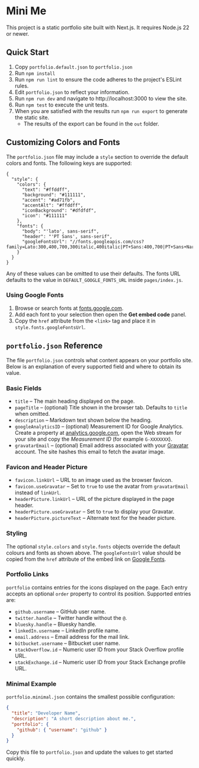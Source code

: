 Mini Me
=======

This project is a static portfolio site built with Next.js.
It requires Node.js 22 or newer.

## Quick Start
1. Copy `portfolio.default.json` to `portfolio.json`
2. Run `npm install`
3. Run `npm run lint` to ensure the code adheres to the project's ESLint rules.
4. Edit `portfolio.json` to reflect your information.
5. Run `npm run dev` and navigate to http://localhost:3000 to view the site.
6. Run `npm test` to execute the unit tests.
7. When you are satisfied with the results run `npm run export` to generate the static site.
   * The results of the export can be found in the `out` folder.

## Customizing Colors and Fonts

The `portfolio.json` file may include a `style` section to override the default
colors and fonts.  The following keys are supported:

```
{
  "style": {
    "colors": {
      "text": "#ffddff",
      "background": "#111111",
      "accent": "#ad71fb",
      "accentAlt": "#ffddff",
      "iconBackground": "#dfdfdf",
      "icon": "#111111"
    },
    "fonts": {
      "body": "'lato', sans-serif",
      "header": "'PT Sans', sans-serif",
      "googleFontsUrl": "//fonts.googleapis.com/css?family=Lato:300,400,700,300italic,400italic|PT+Sans:400,700|PT+Sans+Narrow:400,700|Inconsolata:400"
    }
  }
}
```

Any of these values can be omitted to use their defaults. The fonts URL
defaults to the value in `DEFAULT_GOOGLE_FONTS_URL` inside `pages/index.js`.

### Using Google Fonts

1. Browse or search fonts at [fonts.google.com](https://fonts.google.com).
2. Add each font to your selection then open the **Get embed code** panel.
3. Copy the `href` attribute from the `<link>` tag and place it in
   `style.fonts.googleFontsUrl`.

## `portfolio.json` Reference

The file `portfolio.json` controls what content appears on your portfolio site. Below is an explanation of every supported field and where to obtain its value.

### Basic Fields

* `title` – The main heading displayed on the page.
* `pageTitle` – (optional) Title shown in the browser tab. Defaults to `title` when omitted.
* `description` – Markdown text shown below the heading.
* `googleAnalyticsID` – (optional) Measurement ID for Google Analytics. Create a property at [analytics.google.com](https://analytics.google.com), open the Web stream for your site and copy the *Measurement ID* (for example `G-XXXXXXX`).
* `gravatarEmail` – (optional) Email address associated with your [Gravatar](https://gravatar.com) account. The site hashes this email to fetch the avatar image.

### Favicon and Header Picture

* `favicon.linkUrl` – URL to an image used as the browser favicon.
* `favicon.useGravatar` – Set to `true` to use the avatar from `gravatarEmail` instead of `linkUrl`.
* `headerPicture.linkUrl` – URL of the picture displayed in the page header.
* `headerPicture.useGravatar` – Set to `true` to display your Gravatar.
* `headerPicture.pictureText` – Alternate text for the header picture.

### Styling

The optional `style.colors` and `style.fonts` objects override the default colours and fonts as shown above. The `googleFontsUrl` value should be copied from the `href` attribute of the embed link on [Google Fonts](https://fonts.google.com).

### Portfolio Links

`portfolio` contains entries for the icons displayed on the page. Each entry accepts an optional `order` property to control its position. Supported entries are:

* `github.username` – GitHub user name.
* `twitter.handle` – Twitter handle without the `@`.
* `bluesky.handle` – Bluesky handle.
* `linkedIn.username` – LinkedIn profile name.
* `email.address` – Email address for the mail link.
* `bitbucket.username` – Bitbucket user name.
* `stackOverflow.id` – Numeric user ID from your Stack Overflow profile URL.
* `stackExchange.id` – Numeric user ID from your Stack Exchange profile URL.

### Minimal Example

`portfolio.minimal.json` contains the smallest possible configuration:

```json
{
  "title": "Developer Name",
  "description": "A short description about me.",
  "portfolio": {
    "github": { "username": "github" }
  }
}
```

Copy this file to `portfolio.json` and update the values to get started quickly.
